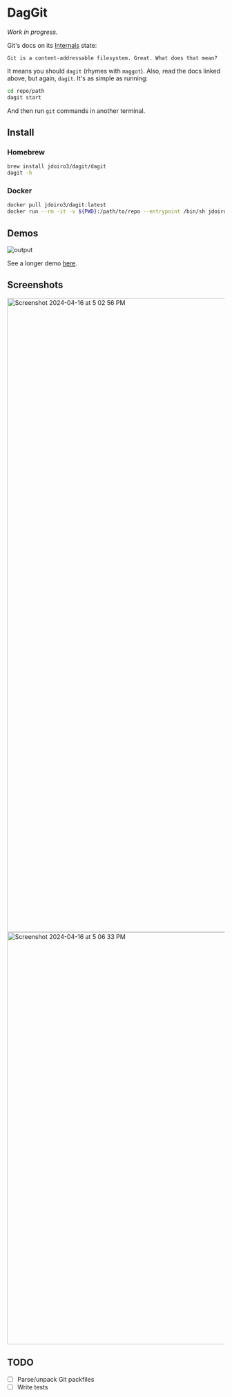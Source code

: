 # DagGit
*Work in progress.*

Git's docs on its [Internals](https://git-scm.com/book/en/v2/Git-Internals-Git-Objects)
state:

```
Git is a content-addressable filesystem. Great. What does that mean?
```

It means you should `dagit` (rhymes with `maggot`). Also, read the docs linked above, but
again, `dagit`. It's as simple as running:

```bash
cd repo/path
dagit start
```

And then run `git` commands in another terminal.

## Install

### Homebrew

```bash
brew install jdoiro3/dagit/dagit
dagit -h
```

### Docker

```bash
docker pull jdoiro3/dagit:latest
docker run --rm -it -v ${PWD}:/path/to/repo --entrypoint /bin/sh jdoiro3/dagit
```

## Demos

![output](https://github.com/jdoiro3/DaGit/assets/57968347/dd27aba3-d0f8-4ef3-a45d-b3a6d3d47e83)

See a longer demo [here](https://www.youtube.com/watch?v=ltedKFWv1oo).

## Screenshots

<img width="1464" alt="Screenshot 2024-04-16 at 5 02 56 PM" src="https://github.com/jdoiro3/DaGit/assets/57968347/0ae1c50f-e4af-406b-9ca8-02a13a8001de">

<img width="952" alt="Screenshot 2024-04-16 at 5 06 33 PM" src="https://github.com/jdoiro3/DaGit/assets/57968347/77523d09-f5aa-40e0-a054-3edf1f45bd64">

## TODO

- [ ] Parse/unpack Git packfiles
- [ ] Write tests
